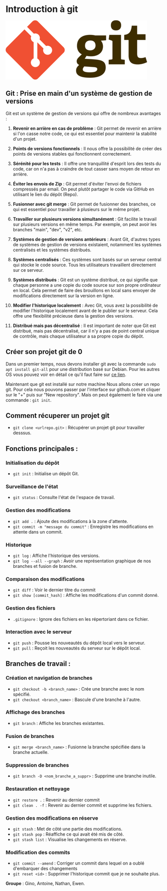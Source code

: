 # Introduction à git
![logo-git](git-logo_1.png)

## Git : Prise en main d'un système de gestion de versions

Git est un système de gestion de versions qui offre de nombreux avantages :

1. **Revenir en arrière en cas de problème** : Git permet de revenir en arrière si l'on casse notre code, ce qui est essentiel pour maintenir la stabilité d'un projet.

2. **Points de versions fonctionnels** : Il nous offre la possibilité de créer des points de versions stables qui fonctionnent correctement.

3. **Sérénité pour les tests** : Il offre une tranquillité d'esprit lors des tests du code, car on n'a pas à craindre de tout casser sans moyen de retour en arrière.

4. **Éviter les envois de Zip** : Git permet d'éviter l'envoi de fichiers compressés par email. On peut plutôt partager le code via GitHub en utilisant le lien du dépôt (Repo).

5. **Fusionner avec git merge** : Git permet de fusionner des branches, ce qui est essentiel pour travailler à plusieurs sur le même projet.

6. **Travailler sur plusieurs versions simultanément** : Git facilite le travail sur plusieurs versions en même temps. Par exemple, on peut avoir les branches "main", "dev", "v2", etc.

7. **Systèmes de gestion de versions antérieurs** : Avant Git, d'autres types de systèmes de gestion de versions existaient, notamment les systèmes centralisés et les systèmes distribués.

8. **Systèmes centralisés** : Ces systèmes sont basés sur un serveur central qui stocke le code source. Tous les utilisateurs travaillent directement sur ce serveur.

9. **Systèmes distribués** : Git est un système distribué, ce qui signifie que chaque personne a une copie du code source sur son propre ordinateur en local. Cela permet de faire des brouillons en local sans envoyer de modifications directement sur la version en ligne.

10. **Modifier l'historique localement** : Avec Git, vous avez la possibilité de modifier l'historique localement avant de le publier sur le serveur. Cela offre une flexibilité précieuse dans la gestion des versions.

11. **Distribué mais pas décentralisé** : Il est important de noter que Git est distribué, mais pas décentralisé, car il n'y a pas de point central unique de contrôle, mais chaque utilisateur a sa propre copie du dépôt.

## Créer son projet git de 0
Dans un premier temps, nous devons installer git avec la commande `sudo apt install git-all` pour une distribution basé sur Debian. Pour les autres OS vous pouvez voir en détail ce qu'il faut faire sur [ce lien](https://git-scm.com/book/en/v2/Getting-Started-Installing-Git).

Maintenant que git est installé sur notre machine Nous allons créer un repo git. Pour cela nous pouvons passer par l'interface sur github.com et cliquer sur le "+" puis sur "New repository". 
Mais on peut également le faire via une commande : `git init`.

## Comment récuperer un projet git
- `git clone <urlrepo.git>` : Récupérer un projet git pour travailler desssus.
 
## Fonctions principales :

### Initialisation du dépôt
- `git init` : Initialise un dépôt Git.

### Surveillance de l'état
- `git status` : Consulte l'état de l'espace de travail.

### Gestion des modifications
- `git add .` : Ajoute des modifications à la zone d'attente.
- `git commit -m "message du commit"` : Enregistre les modifications en attente dans un commit.

### Historique
- `git log` : Affiche l'historique des versions.
- `git log --all --graph` : Avoir une représentation graphique de nos branches et fusion de branche.

### Comparaison des modifications
- `git diff` : Voir le dernier titre du commit
- `git show [commit_hash]` : Affiche les modifications d'un commit donné.

### Gestion des fichiers
- `.gitignore` : Ignore des fichiers en les répertoriant dans ce fichier.

### Interaction avec le serveur
- `git push` : Pousse les nouveautés du dépôt local vers le serveur.
- `git pull` : Reçoit les nouveautés du serveur sur le dépôt local.

## Branches de travail :

### Création et navigation de branches
- `git checkout -b <branch_name>` : Crée une branche avec le nom spécifié.
- `git checkout <branch_name>` : Bascule d'une branche à l'autre.

### Affichage des branches
- `git branch` : Affiche les branches existantes.

### Fusion de branches
- `git merge <branch_name>` : Fusionne la branche spécifiée dans la branche actuelle.

### Suppression de branches
- `git branch -D <nom_branche_a_suppr>` : Supprime une branche inutile.

### Restauration et nettoyage
- `git restore .` : Revenir au dernier commit
- `git clean . -f` : Revenir au dernier commit et supprime les fichiers.

### Gestion des modifications en réserve
- `git stash` : Met de côté une partie des modifications.
- `git stash pop` : Réaffiche ce qui avait été mis de côté.
- `git stash list` : Visualise les changements en réserve.

### Modification des commits
- `git commit --amend` : Corriger un commit dans lequel on a oublé d'embarquer des changements
- `git reset <id>` : Supprimer l'historique commit que je ne souhaite plus. 




**Groupe** : Gino, Antoine, Nathan, Ewen.